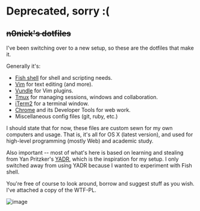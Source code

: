 # Deprecated, sorry :(

## <s>n0nick's dotfiles</s>

I've been switching over to a new setup, so these are the dotfiles that make it.

Generally it's:

* [Fish shell] for shell and scripting needs.
* [Vim] for text editing (and more).
* [Vundle] for Vim plugins.
* [Tmux] for managing sessions, windows and collaboration.
* [iTerm2] for a terminal window.
* [Chrome] and its Developer Tools for web work.
* Miscellaneous config files (git, ruby, etc.)

I should state that for now, these files are custom sewn for my own computers and usage. That is, it's all for OS X (latest version), and used for high-level programming (mostly Web) and academic study.

Also important -- most of what's here is based on learning and stealing from Yan Pritzker's [YADR], which is the inspiration for my setup. I only switched away from using YADR because I wanted to experiment with Fish shell.

You're free of course to look around, borrow and suggest stuff as you wish. I've attached a copy of the WTF-PL.

![image](http://s22.postimg.org/w2lm7lvyp/Awesome_Bob_yafgc_by_Hyshinara.png)

[Fish shell]: http://fishshell.com
[Vim]: http://vim.org
[Vundle]: http://github.com/gmarik/vundle
[Tmux]: http://tmux.sourceforge.net/
[iTerm2]: http://iterm2.com/
[Chrome]: http://google.com/chrome
[YADR]: http://github.com/skwp/dotfiles
